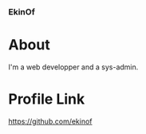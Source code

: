 ### EkinOf

# About
I'm a web developper and a sys-admin.

# Profile Link
https://github.com/ekinof

